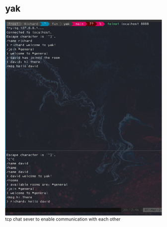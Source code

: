 # yak

![](https://github.com/richardtdavid/yak/blob/main/yak.JPG)
tcp chat sever to enable communication with each other
